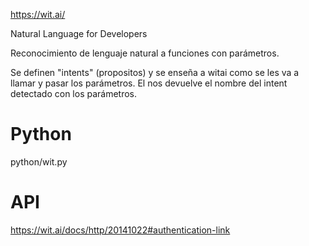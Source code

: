 https://wit.ai/

Natural Language for Developers

Reconocimiento de lenguaje natural a funciones con parámetros.

Se definen "intents" (propositos) y se enseña a witai como se les va a llamar y pasar los parámetros.
El nos devuelve el nombre del intent detectado con los parámetros.

# Python
python/wit.py


# API
https://wit.ai/docs/http/20141022#authentication-link
